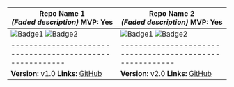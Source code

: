 | **Repo Name 1**  <br> *(Faded description)* MVP: **Yes** | **Repo Name 2**  <br> *(Faded description)* MVP: **Yes** |
|----------------------------------------------------------|----------------------------------------------------------|
| ![Badge1](https://img.shields.io/badge/Status-Active-brightgreen) ![Badge2](https://img.shields.io/badge/Tests-Passing-green) | ![Badge1](https://img.shields.io/badge/Status-Active-brightgreen) ![Badge2](https://img.shields.io/badge/Tests-Passing-green) |
| -------------------------------------------------------- | -------------------------------------------------------- |
| **Version:** v1.0 **Links:** [GitHub](https://github.com) | **Version:** v2.0 **Links:** [GitHub](https://github.com) |
